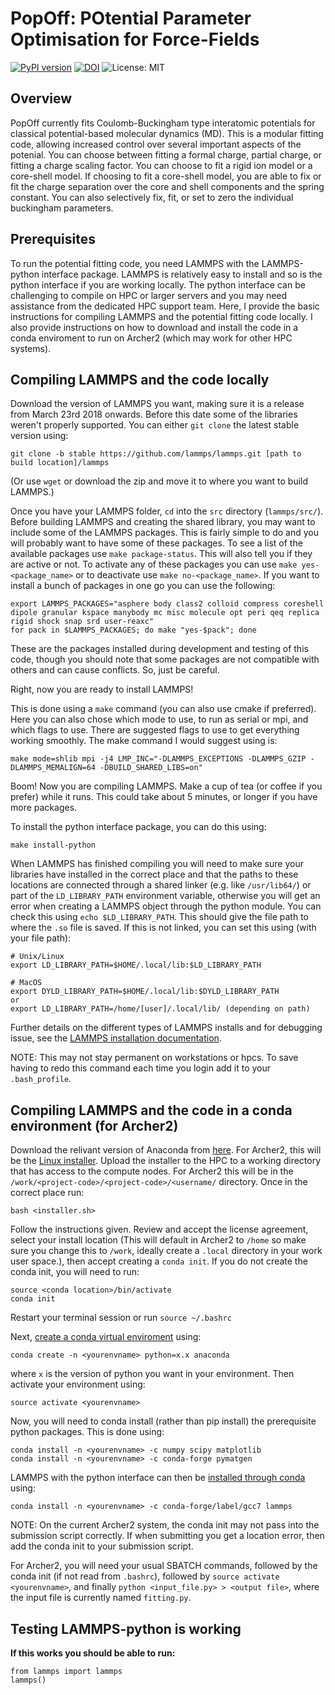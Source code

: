 # PopOff: POtential Parameter Optimisation for Force-Fields
[![PyPI version](https://badge.fury.io/py/PopOff.svg)](https://badge.fury.io/py/PopOff)
[![DOI](https://zenodo.org/badge/189393218.svg)](https://zenodo.org/badge/latestdoi/189393218)
![License: MIT](https://img.shields.io/badge/License-MIT-green.svg)

## Overview
PopOff currently fits Coulomb-Buckingham type interatomic potentials for classical potential-based molecular dynamics (MD). This is a modular fitting code, allowing increased control over several important aspects of the potenial. You can choose between fitting a formal charge, partial charge, or fitting a charge scaling factor. You can choose to fit a rigid ion model or a core-shell model. If choosing to fit a core-shell model, you are able to fix or fit the charge separation over the core and shell components and the spring constant. You can also selectively fix, fit, or set to zero the individual buckingham parameters.

## Prerequisites
To run the potential fitting code, you need LAMMPS with the LAMMPS-python interface package. LAMMPS is relatively easy to install and so is the python interface if you are working locally. The python interface can be challenging to compile on HPC or larger servers and you may need assistance from the dedicated HPC support team. Here, I provide the basic instructions for compiling LAMMPS and the potential fitting code locally. I also provide instructions on how to download and install the code in a conda enviroment to run on Archer2 (which may work for other HPC systems). 

## Compiling LAMMPS and the code locally
Download the version of LAMMPS you want, making sure it is a release from March 23rd 2018 onwards. Before this date some of the libraries weren't properly supported. You can either `git clone` the latest stable version using:

```
git clone -b stable https://github.com/lammps/lammps.git [path to build location]/lammps
```

(Or use `wget` or download the zip and move it to where you want to build LAMMPS.)

Once you have your LAMMPS folder, `cd` into the `src` directory (`lammps/src/`). Before building LAMMPS and creating the shared library, you may want to include some of the LAMMPS packages. This is fairly simple to do and you will probably want to have some of these packages. To see a list of the available packages use `make package-status`. This will also tell you if they are active or not. To activate any of these packages you can use `make yes-<package_name>` or to deactivate use `make no-<package_name>`. If you want to install a bunch of packages in one go you can use the following:

```
export LAMMPS_PACKAGES="asphere body class2 colloid compress coreshell dipole granular kspace manybody mc misc molecule opt peri qeq replica rigid shock snap srd user-reaxc"
for pack in $LAMMPS_PACKAGES; do make "yes-$pack"; done
```

These are the packages installed during development and testing of this code, though you should note that some packages are not compatible with others and can cause conflicts. So, just be careful.

Right, now you are ready to install LAMMPS!

This is done using a `make` command (you can also use cmake if preferred). Here you can also chose which mode to use, to run as serial or mpi, and which flags to use. There are suggested flags to use to get everything working smoothly. The make command I would suggest using is:

```
make mode=shlib mpi -j4 LMP_INC="-DLAMMPS_EXCEPTIONS -DLAMMPS_GZIP -DLAMMPS_MEMALIGN=64 -DBUILD_SHARED_LIBS=on"
```

Boom! Now you are compiling LAMMPS. Make a cup of tea (or coffee if you prefer) while it runs. This could take about 5 minutes, or longer if you have more packages.

To install the python interface package, you can do this using:

```
make install-python
```

When LAMMPS has finished compiling you will need to make sure your libraries have installed in the correct place and that the paths to these locations are connected through a shared linker (e.g. like `/usr/lib64/`) or part of the `LD_LIBRARY_PATH` environment variable, otherwise you will get an error when creating a LAMMPS object through the python module. You can check this using `echo $LD_LIBRARY_PATH`. This should give the file path to where the `.so` file is saved. If this is not linked, you can set this using (with your file path):

```
# Unix/Linux
export LD_LIBRARY_PATH=$HOME/.local/lib:$LD_LIBRARY_PATH

# MacOS
export DYLD_LIBRARY_PATH=$HOME/.local/lib:$DYLD_LIBRARY_PATH
or
export LD_LIBRARY_PATH=/home/[user]/.local/lib/ (depending on path)
```

Further details on the different types of LAMMPS installs and for debugging issue, see the [LAMMPS installation documentation](https://docs.lammps.org/Python_install.html).

NOTE: This may not stay permanent on workstations or hpcs. To save having to redo this command each time you login add it to your `.bash_profile`.






## Compiling LAMMPS and the code in a conda environment (for Archer2)
Download the relivant version of Anaconda from [here](https://docs.anaconda.com/anaconda/install/index.html). For Archer2, this will be the [Linux installer](https://docs.anaconda.com/anaconda/install/linux/). Upload the installer to the HPC to a working directory that has access to the compute nodes. For Archer2 this will be in the `/work/<project-code>/<project-code>/<username/` directory. Once in the correct place run:

```
bash <installer.sh>
```

Follow the instructions given. Review and accept the license agreement, select your install location (This will default in Archer2 to `/home` so make sure you change this to `/work`, ideally create a `.local` directory in your work user space.), then accept creating a `conda init`. If you do not create the conda init, you will need to run:

```
source <conda location>/bin/activate
conda init
```

Restart your terminal session or run `source ~/.bashrc`

Next, [create a conda virtual enviroment](https://uoa-eresearch.github.io/eresearch-cookbook/recipe/2014/11/20/conda/) using:

```
conda create -n <yourenvname> python=x.x anaconda
```

where `x` is the version of python you want in your environment. Then activate your environment using:

```
source activate <yourenvname>
```

Now, you will need to conda install (rather than pip install) the prerequisite python packages. This is done using:

```
conda install -n <yourenvname> -c numpy scipy matplotlib
conda install -n <yourenvname> -c conda-forge pymatgen
```

LAMMPS with the python interface can then be [installed through conda](https://anaconda.org/conda-forge/lammps) using:

```
conda install -n <yourenvname> -c conda-forge/label/gcc7 lammps
```

NOTE: On the current Archer2 system, the conda init may not pass into the submission script correctly. If when submitting you get a location error, then add the conda init to your submission script.

For Archer2, you will need your usual SBATCH commands, followed by the conda init (if not read from `.bashrc`), followed by `source activate <yourenvname>`, and finally `python <input_file.py> > <output file>`, where the input file is currently named `fitting.py`.


## Testing LAMMPS-python is working

**If this works you should be able to run:**

```
from lammps import lammps
lammps()
```
